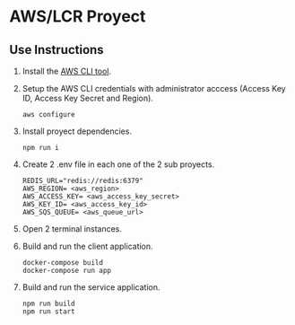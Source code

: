 # AWS/LCR Proyect

## Use Instructions

1.  Install the [AWS CLI tool]( https://aws.amazon.com/cli/).

2.  Setup the AWS CLI credentials with administrator acccess (Access Key ID, Access Key Secret and Region).
    ```
    aws configure
    ```
3. Install proyect dependencies.
    ```
    npm run i
    ```
4. Create 2 .env file in each one of the 2 sub proyects.
    ```
    REDIS_URL="redis://redis:6379"
    AWS_REGION= <aws_region>
    AWS_ACCESS_KEY= <aws_access_key_secret>
    AWS_KEY_ID= <aws_access_key_id>
    AWS_SQS_QUEUE= <aws_queue_url>
    ```
5. Open 2 terminal instances.

6. Build and run the client application.
    ```
    docker-compose build
    docker-compose run app
    ```
7. Build and run the service application.
    ```
    npm run build
    npm run start
    ```